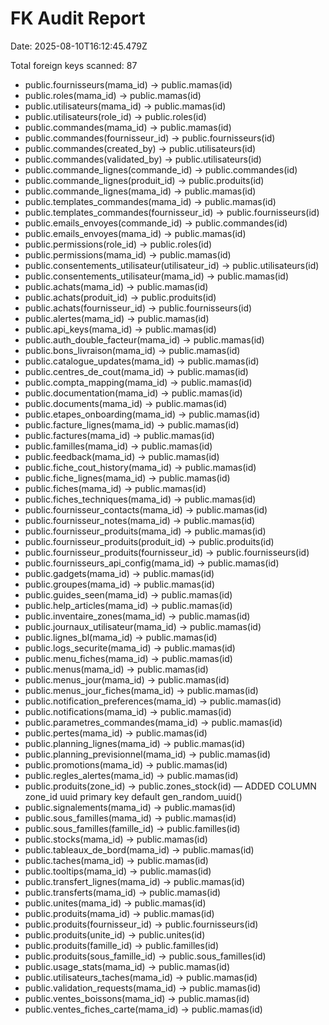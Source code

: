 # FK Audit Report

Date: 2025-08-10T16:12:45.479Z

Total foreign keys scanned: 87

- public.fournisseurs(mama_id) -> public.mamas(id)
- public.roles(mama_id) -> public.mamas(id)
- public.utilisateurs(mama_id) -> public.mamas(id)
- public.utilisateurs(role_id) -> public.roles(id)
- public.commandes(mama_id) -> public.mamas(id)
- public.commandes(fournisseur_id) -> public.fournisseurs(id)
- public.commandes(created_by) -> public.utilisateurs(id)
- public.commandes(validated_by) -> public.utilisateurs(id)
- public.commande_lignes(commande_id) -> public.commandes(id)
- public.commande_lignes(produit_id) -> public.produits(id)
- public.commande_lignes(mama_id) -> public.mamas(id)
- public.templates_commandes(mama_id) -> public.mamas(id)
- public.templates_commandes(fournisseur_id) -> public.fournisseurs(id)
- public.emails_envoyes(commande_id) -> public.commandes(id)
- public.emails_envoyes(mama_id) -> public.mamas(id)
- public.permissions(role_id) -> public.roles(id)
- public.permissions(mama_id) -> public.mamas(id)
- public.consentements_utilisateur(utilisateur_id) -> public.utilisateurs(id)
- public.consentements_utilisateur(mama_id) -> public.mamas(id)
- public.achats(mama_id) -> public.mamas(id)
- public.achats(produit_id) -> public.produits(id)
- public.achats(fournisseur_id) -> public.fournisseurs(id)
- public.alertes(mama_id) -> public.mamas(id)
- public.api_keys(mama_id) -> public.mamas(id)
- public.auth_double_facteur(mama_id) -> public.mamas(id)
- public.bons_livraison(mama_id) -> public.mamas(id)
- public.catalogue_updates(mama_id) -> public.mamas(id)
- public.centres_de_cout(mama_id) -> public.mamas(id)
- public.compta_mapping(mama_id) -> public.mamas(id)
- public.documentation(mama_id) -> public.mamas(id)
- public.documents(mama_id) -> public.mamas(id)
- public.etapes_onboarding(mama_id) -> public.mamas(id)
- public.facture_lignes(mama_id) -> public.mamas(id)
- public.factures(mama_id) -> public.mamas(id)
- public.familles(mama_id) -> public.mamas(id)
- public.feedback(mama_id) -> public.mamas(id)
- public.fiche_cout_history(mama_id) -> public.mamas(id)
- public.fiche_lignes(mama_id) -> public.mamas(id)
- public.fiches(mama_id) -> public.mamas(id)
- public.fiches_techniques(mama_id) -> public.mamas(id)
- public.fournisseur_contacts(mama_id) -> public.mamas(id)
- public.fournisseur_notes(mama_id) -> public.mamas(id)
- public.fournisseur_produits(mama_id) -> public.mamas(id)
- public.fournisseur_produits(produit_id) -> public.produits(id)
- public.fournisseur_produits(fournisseur_id) -> public.fournisseurs(id)
- public.fournisseurs_api_config(mama_id) -> public.mamas(id)
- public.gadgets(mama_id) -> public.mamas(id)
- public.groupes(mama_id) -> public.mamas(id)
- public.guides_seen(mama_id) -> public.mamas(id)
- public.help_articles(mama_id) -> public.mamas(id)
- public.inventaire_zones(mama_id) -> public.mamas(id)
- public.journaux_utilisateur(mama_id) -> public.mamas(id)
- public.lignes_bl(mama_id) -> public.mamas(id)
- public.logs_securite(mama_id) -> public.mamas(id)
- public.menu_fiches(mama_id) -> public.mamas(id)
- public.menus(mama_id) -> public.mamas(id)
- public.menus_jour(mama_id) -> public.mamas(id)
- public.menus_jour_fiches(mama_id) -> public.mamas(id)
- public.notification_preferences(mama_id) -> public.mamas(id)
- public.notifications(mama_id) -> public.mamas(id)
- public.parametres_commandes(mama_id) -> public.mamas(id)
- public.pertes(mama_id) -> public.mamas(id)
- public.planning_lignes(mama_id) -> public.mamas(id)
- public.planning_previsionnel(mama_id) -> public.mamas(id)
- public.promotions(mama_id) -> public.mamas(id)
- public.regles_alertes(mama_id) -> public.mamas(id)
- public.produits(zone_id) -> public.zones_stock(id) — ADDED COLUMN zone_id uuid primary key default gen_random_uuid()
- public.signalements(mama_id) -> public.mamas(id)
- public.sous_familles(mama_id) -> public.mamas(id)
- public.sous_familles(famille_id) -> public.familles(id)
- public.stocks(mama_id) -> public.mamas(id)
- public.tableaux_de_bord(mama_id) -> public.mamas(id)
- public.taches(mama_id) -> public.mamas(id)
- public.tooltips(mama_id) -> public.mamas(id)
- public.transfert_lignes(mama_id) -> public.mamas(id)
- public.transferts(mama_id) -> public.mamas(id)
- public.unites(mama_id) -> public.mamas(id)
- public.produits(mama_id) -> public.mamas(id)
- public.produits(fournisseur_id) -> public.fournisseurs(id)
- public.produits(unite_id) -> public.unites(id)
- public.produits(famille_id) -> public.familles(id)
- public.produits(sous_famille_id) -> public.sous_familles(id)
- public.usage_stats(mama_id) -> public.mamas(id)
- public.utilisateurs_taches(mama_id) -> public.mamas(id)
- public.validation_requests(mama_id) -> public.mamas(id)
- public.ventes_boissons(mama_id) -> public.mamas(id)
- public.ventes_fiches_carte(mama_id) -> public.mamas(id)